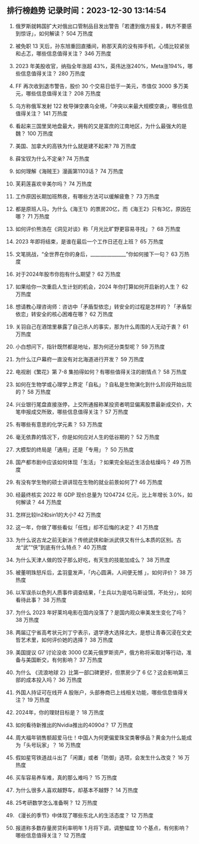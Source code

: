 
## 排行榜趋势 记录时间：2023-12-30 13:14:54
  
  1. 俄罗斯就韩国扩大对俄出口管制品目发出警告「若遭到俄方报复，韩方不要感到惊讶」，如何解读？ 504 万热度
    
  2. 被免职 13 天后，孙东旭重回直播间，称那天真的没有摔手机，心情比较紧张和忐忑，哪些信息值得关注？ 346 万热度
    
  3. 2023 年美股收官，纳指全年涨超 43%，英伟达涨240%，Meta涨194%，哪些信息值得关注？ 280 万热度
    
  4. FF 再次收到退市警告，股价 30 个交易日低于一美元，市值仅 3000 多万美元，哪些信息值得关注？ 208 万热度
    
  5. 乌方称俄军发射 122 枚导弹空袭乌全境，「冲突以来最大规模空袭」，哪些信息值得关注？ 141 万热度
    
  6. 看起来三国里吴地盘最大，拥有的又是富庶的江南地区，为什么最强大的是魏？ 100 万热度
    
  7. 美国、加拿大的高铁为什么就是建不起来? 78 万热度
    
  8. 薛宝钗为什么不定亲? 74 万热度
    
  9. 如何理解《海贼王》漫画第1103话？ 74 万热度
    
  10. 芙莉莲喜欢辛美尔吗？ 74 万热度
    
  11. 工作原因长期加班熬夜，有哪些方法可以缓解疲惫？ 73 万热度
    
  12. 都是原班人马，为什么《海王1》的票房20亿，而《海王2》只有3亿，原因在哪？ 71 万热度
    
  13. 如何评价熊浩在《洞见对谈》称「月光比旷野更容易寻找」？ 68 万热度
    
  14. 2023 年即将结束，是谁在最后一个工作日还在上班？ 65 万热度
    
  15. 文笔挑战，“全世界在你的身后，_______________”你如何接下一句？ 63 万热度
    
  16. 对于2024年股市你抱有什么期望？ 62 万热度
    
  17. 如果给你一次重启人生计划的机会，2024 年你打算如何开启新的人生？ 62 万热度
    
  18. 想请教心理咨询师：咨访中「矛盾型依恋」转安全的过程是怎样的？「矛盾型依恋」转安全的核心困难在哪？ 62 万热度
    
  19. 关羽自己在酒馆里暴露了自己杀人的事实，那为什么周围的人无动于衷？ 61 万热度
    
  20. 小白想问下，指针既然都是地址，那为何还分类型呢？ 59 万热度
    
  21. 为什么江户幕府一直没有对北海道进行开发？ 59 万热度
    
  22. 电视剧《繁花》第 7-8 集拍得如何？有哪些值得关注的剧情点？ 58 万热度
    
  23. 如何在生物学或心理学上界定「自私」？自私是生物演化到什么阶段开始出现的？ 58 万热度
    
  24. 兴业银行尾盘直接涨停，上交所通报称某投资者明显偏离股票最新成交价，大笔申报成交所致，哪些信息值得关注？ 57 万热度
    
  25. 有哪些有意思的化学元素？ 53 万热度
    
  26. 毫无依靠的情况下，你是如何应对人生的低谷期的？ 52 万热度
    
  27. 大模型的终局是「通用」还是「专用」？ 50 万热度
    
  28. 国产都市剧中应该如何体现「生活」？如果完全贴近生活会枯燥吗？ 49 万热度
    
  29. 有没有学生物的硕士讲讲现在生物的就业前景如何了? 46 万热度
    
  30. 经最终核实 2022 年 GDP 现价总量为 1204724 亿元，比上年增长 3.0%，如何解读？ 44 万热度
    
  31. 怎样比较ln2和sin1的大小? 42 万热度
    
  32. 这一年，你做了哪些看似「任性」却不后悔的决定？ 41 万热度
    
  33. 为什么说古龙之前无新派？传统武侠和新派武侠又有什么本质的区别。古龙“武”“侠”到底有什么特点？ 40 万热度
    
  34. 为什么天津人做的饺子那么好吃，有天生的技能加成么？ 38 万热度
    
  35. 被董明珠怒斥后，孟羽童发声，「内心圆满，人间便无憾 」，如何评价？ 38 万热度
    
  36. 以军误杀以色列人质事件调查结果，「士兵以为是哈马斯设饵，不处分」，如何看待此事？ 38 万热度
    
  37. 为什么 2023 年好莱坞电影在国内没落了？是国内观众审美发生变化了吗？ 38 万热度
    
  38. 两届辽宁省高考状元刘丁宁表示，退学港大选择北大，是想让青春沉浸在文史哲艺术里，如何评价她的选择？ 38 万热度
    
  39. 美国提议 G7 讨论没收 3000 亿美元俄罗斯资产，俄方称将采取对等行动，准备与美国断交，有何影响？ 37 万热度
    
  40. 为什么 《流浪地球 2》比第一部口碑更好，但票房少了 6 亿？这会影响第三部的成本投入吗？ 36 万热度
    
  41. 外国人持证可在线开 A 股账户，头部券商已上线相关功能，哪些信息值得关注？ 19 万热度
    
  42. 2024年，你的理财目标是？ 18 万热度
    
  43. 如何看待新推出的Nvidia推出的4090d？ 17 万热度
    
  44. 周大福年销售额超爱马仕！中国人为何更偏爱珠宝类奢侈品？黄金为什么能成为「头号玩家」？ 16 万热度
    
  45. 假如星穹铁道战斗出了「闲置」或者「防御」选项，会发生什么改变？ 16 万热度
    
  46. 买车容易养车难，真的那么难吗？ 15 万热度
    
  47. 为什么很多人喜欢越野车，却基本不越野？ 14 万热度
    
  48. 25考研数学怎么准备啊？ 12 万热度
    
  49. 《漫长的季节》中体现了哪些东北人的生活态度？ 12 万热度
    
  50. 报道称多数存量房贷利率明年 1 月将下调，调整幅度 10 个基点，有何影响？哪些信息值得关注？ 12 万热度
    